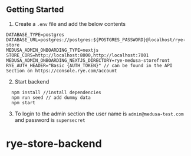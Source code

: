 
## Getting Started

1. Create a `.env` file and add the below contents
```
DATABASE_TYPE=postgres
DATABASE_URL=postgres://postgres:${POSTGRES_PASSWORD}@localhost/rye-store
MEDUSA_ADMIN_ONBOARDING_TYPE=nextjs
STORE_CORS=http://localhost:8000,http://localhost:7001
MEDUSA_ADMIN_ONBOARDING_NEXTJS_DIRECTORY=rye-medusa-storefront
RYE_AUTH_HEADER="Basic {AUTH_TOKEN}" // can be found in the API Section on https://console.rye.com/account
```

2. Start backend
```
  npm install //install dependencies
  npm run seed // add dummy data
  npm start
```
3. To login to the admin section the user name is `admin@medusa-test.com` and password is `supersecret`

# rye-store-backend

